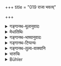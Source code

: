 +++
title = "019 राजा भवत्य्"

+++

<details><summary>गङ्गानथ-मूलानुवादः</summary>

Where, however, the person deserving of censure is actually censured, there the king becomes sinless, the members of the court become freed, and the sin falls upon the perpetrator.—(19)
</details>

<details><summary>मेधातिथिः</summary>

एष एवार्थो विपर्ययेणोच्यते । यत्र दोषवान् दोषं गोपयितुं न लभते प्रकटीक्रियते तदीयो दोषः, तत्र सर्वं साधु संपद्यत इति । "यत्र धर्मः" (म्ध् ८.१४) इत्य् अत आरभ्य मिथ्यादर्शनोपेक्षणप्रतिषेधार्थं निन्दाप्रशंसाभ्यां शुभाशुभफलदर्शनार्था अर्थवादाः ॥ ८.१९ ॥
</details>

<details><summary>गङ्गानथ-भाष्यानुवादः</summary>

The same idea is stated conversely.

Where the guilty person is not able to hide his guilt, and his guilt is duly exposed, then everything turns out to be right.

From verse 14 onwards we have a set of supplementary exaggerations, containing praises and condemnations indicating the good and bad results,—put forward for the purpose of forbidding the actual committing of injustice, as also the conniving at it (being committed by others).
</details>

<details><summary>गङ्गानथ-टिप्पन्यः</summary>

This verse is quoted in *Aparārka* (p. 604);—in *Parāśaramādhava* (Vyavahāra, p. 26), to the effect that the king becomes absolved from all sin if he shows complete impartiality;—in *Smṛtitattva* (II, p. 200) which adds the following notes:—‘*Kartāram*’ means the ‘speaker’, the perjuror,—the term ‘*rājā*’ here stands for the Judge, —‘*anenāḥ*’ means ‘free from sin’;—in *Smṛticandrikā* (Vyavahāra, p. 48);—and in
*Vīramitrodaya* (Vyavahāra, 5a).
</details>

<details><summary>गङ्गानथ-तुल्य-वाक्यानि</summary>

*Nārada* (3.13).—‘The King is freed from responsibility, the members of
the Court obtain their absolution, and the guilt rests on the offender,—when the guilty person is punished.’

*Bodhāyana* (1.19.8).—‘When he who deserves condemnation is condemned,
the King is guiltless and the judges free from blame; the guilt falls on the offender alone.’

*Hārita*( Vyavahāratattva).—(Same as Manu.)
</details>

<details><summary>भारुचिः</summary>

एवं सम्यग्व्यवहारदर्शने,सर्वम् इदं साधु संपद्यत इति अर्थप्राप्तो ऽप्य् अयम् अर्थो वाक्यस्वाभाव्याद् अनूद्यते ॥ ८.१९ ॥
</details>

<details><summary>Bühler</summary>

019	But where he who is worthy of condemnation is condemned, the king is free from guilt, and the judges are saved (from sin); the guilt falls on the perpetrator (of the crime alone).
</details>
